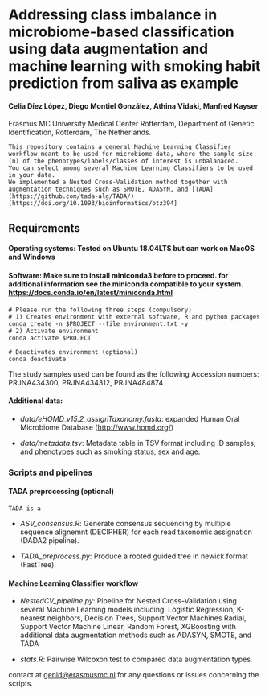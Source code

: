 
# Addressing class imbalance in microbiome-based classification using data augmentation and machine learning with smoking habit prediction from saliva as example


#### Celia Díez López, Diego Montiel González, Athina Vidaki, Manfred Kayser
Erasmus MC University Medical Center Rotterdam, Department of Genetic Identification, Rotterdam, The Netherlands.


    This repository contains a general Machine Learning Classifier workflow meant to be used for microbiome data, where the sample size (n) of the phenotypes/labels/classes of interest is unbalanaced. 
    You can select among several Machine Learning Classifiers to be used in your data. 
    We implemented a Nested Cross-Validation method together with augmentation techniques such as SMOTE, ADASYN, and [TADA](https://github.com/tada-alg/TADA/) [https://doi.org/10.1093/bioinformatics/btz394]


## Requirements

#### Operating systems: Tested on Ubuntu 18.04LTS but can work on MacOS and Windows
#### Software: Make sure to install miniconda3 before to proceed. for additional information see the miniconda compatible to your system. https://docs.conda.io/en/latest/miniconda.html

    # Please run the following three steps (compulsory)
    # 1) Creates environment with external software, R and python packages
    conda create -n $PROJECT --file environment.txt -y
    # 2) Activate environment
    conda activate $PROJECT
    
    # Deactivates environment (optional)
    conda deactivate
    

The study samples used can be found as the following Accession numbers: PRJNA434300, PRJNA434312, PRJNA484874

#### Additional data:

* *data/eHOMD_v15.2_assignTaxonomy.fasta*: expanded Human Oral Microbiome Database (http://www.homd.org/)

* *data/metadata.tsv*: Metadata table in TSV format including ID samples, and phenotypes such as smoking status, sex and age.

### Scripts and pipelines

#### TADA preprocessing (optional)

    TADA is a 

* *ASV_consensus.R*: Generate consensus sequencing by multiple sequence alignemnt (DECIPHER) for each read taxonomic assignation (DADA2 pipeline).

* *TADA_preprocess.py*: Produce a rooted guided tree in newick format (FastTree).


#### Machine Learning Classifier workflow

* *NestedCV_pipeline.py*: Pipeline for Nested Cross-Validation using several Machine Learning models including: 
Logistic Regression, K-nearest neighbors, Decision Trees, Support Vector Machines Radial, Support Vector Machine Linear, Random Forest, XGBoosting
with additional data augmentation methods such as ADASYN, SMOTE, and TADA

* *stats.R*: Pairwise Wilcoxon test to compared data augmentation types.


contact at genid@erasmusmc.nl for any questions or issues concerning the scripts.




